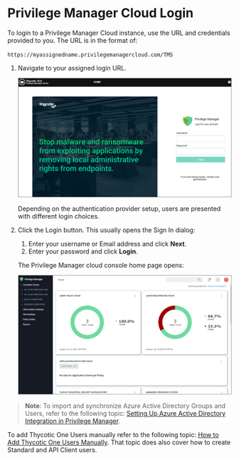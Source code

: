 [title]: # (Cloud Login)
[tags]: # (cloud instance)
[priority]: # (3)
# Privilege Manager Cloud Login

To login to a Privilege Manager Cloud instance, use the URL and credentials provided to you. The URL is in the format of:

`https://myassignedname.privilegemanagercloud.com/TMS`

1. Navigate to your assigned login URL.

   ![Login](../images/new-login.png "Privilege Manager login page")

   Depending on the authentication provider setup, users are presented with different login choices.
1. Click the Login button. This usually opens the Sign In dialog:
   1. Enter your username or Email address and click __Next__.
   1. Enter your password and click __Login__.

   The Privilege Manager cloud console home page opens:

   ![Privilege Manager home page](images/cloud/pm_cloud_home.png)

>**Note**: To import and synchronize Azure Active Directory Groups and Users, refer to the following topic: [Setting Up Azure Active Directory Integration in Privilege Manager](../../config/foreign-systems/active-directory/set-up-privilege-manager-azure-ad-integration.md).

To add Thycotic One Users manually refer to the following topic: [How to Add Thycotic One Users Manually](../../admin/users/index.md). That topic does also cover how to create Standard and API Client users.
